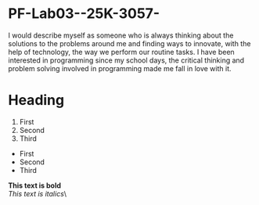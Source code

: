 # PF-Lab03--25K-3057-
I would describe myself as someone who is always thinking about the solutions to the problems around me and finding ways to innovate, with the help of technology, the way we perform our routine tasks. I have been interested in programming since my school days, the critical thinking and problem solving involved in programming made me fall in love with it.  

# Heading
1. First
2. Second
3. Third

- First
- Second
- Third

**This text is bold**\
*This text is italics*\
